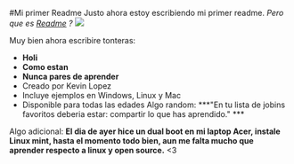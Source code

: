 #Mi primer Readme
Justo ahora estoy escribiendo mi primer readme. 
*Pero que es [Readme](https://es.wikipedia.org/wiki/README "Readme") ?*
![](http://estebanromero.com/wp-content/uploads/2018/02/readme1.png)

Muy bien ahora escribire tonteras: 
- **Holi**
- **Como estan**
- **Nunca pares de aprender**
- Creado por Kevin Lopez
- Incluye ejemplos en Windows, Linux y Mac
- Disponible para todas las edades
Algo random: 
***"En tu lista de jobins favoritos deberia estar: compartir lo que has aprendido." ***

Algo adicional: 
**El dia de ayer hice un dual boot en mi laptop Acer, instale Linux mint, hasta el momento todo bien, aun me falta mucho que aprender respecto a linux y open source.** <3
